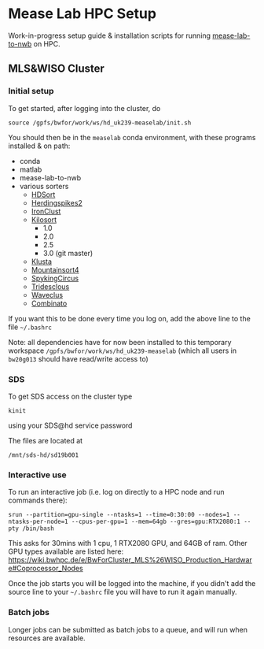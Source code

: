 # Mease Lab HPC Setup

Work-in-progress setup guide & installation scripts for
running [mease-lab-to-nwb](https://github.com/lkeegan/mease-lab-to-nwb) on HPC.

## MLS&WISO Cluster

### Initial setup
To get started, after logging into the cluster, do
```
source /gpfs/bwfor/work/ws/hd_uk239-measelab/init.sh
```
You should then be in the `measelab` conda environment, with these programs installed & on path:
- conda
- matlab
- mease-lab-to-nwb
- various sorters
    - [HDSort](https://git.bsse.ethz.ch/hima_public/HDsort)
    - [Herdingspikes2](https://github.com/mhhennig/hs2)
    - [IronClust](https://github.com/jamesjun/ironclust)
    - [Kilosort](https://github.com/MouseLand/Kilosort)
      - 1.0
      - 2.0
      - 2.5
      - 3.0 (git master)
    - [Klusta](https://github.com/kwikteam/klusta)
    - [Mountainsort4](https://github.com/flatironinstitute/mountainsort)
    - [SpykingCircus](https://spyking-circus.readthedocs.io/)
    - [Tridesclous](https://tridesclous.readthedocs.io/)
    - [Waveclus](https://github.com/csn-le/wave_clus)
    - [Combinato](https://github.com/jniediek/combinato)

If you want this to be done every time you log on, add the above line to the file `~/.bashrc`

Note: all dependencies have for now been installed to this temporary workspace `/gpfs/bwfor/work/ws/hd_uk239-measelab`
 (which all users in `bw20g013` should have read/write access to)

### SDS
To get SDS access on the cluster type
```
kinit
```
using your SDS@hd service password

The files are located at
```
/mnt/sds-hd/sd19b001
```

### Interactive use
To run an interactive job (i.e. log on directly to a HPC node and run commands there):

```
srun --partition=gpu-single --ntasks=1 --time=0:30:00 --nodes=1 --ntasks-per-node=1 --cpus-per-gpu=1 --mem=64gb --gres=gpu:RTX2080:1 --pty /bin/bash
```

This asks for 30mins with 1 cpu, 1 RTX2080 GPU, and 64GB of ram.
Other GPU types available are listed here:
https://wiki.bwhpc.de/e/BwForCluster_MLS%26WISO_Production_Hardware#Coprocessor_Nodes

Once the job starts you will be logged into the machine, if you didn't add
the source line to your `~/.bashrc` file you will have to run it again manually.

### Batch jobs

Longer jobs can be submitted as batch jobs to a queue, and will run when resources are available.